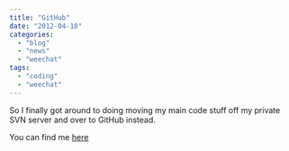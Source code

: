 ```yaml
---
title: "GitHub"
date: "2012-04-18"
categories: 
  - "blog"
  - "news"
  - "weechat"
tags: 
  - "coding"
  - "weechat"
---
```


So I finally got around to doing moving my main code stuff off my private SVN server and over to GitHub instead.

You can find me [here](https://github.com/KenjiE20)
